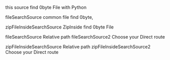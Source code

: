 this source find 0byte File with Python

fileSearchSource common file find 0byte, 

zipFileInsideSearchSource ZipInside find 0byte File 

fileSearchSource Relative path
fileSearchSource2 Choose your Direct route


zipFileInsideSearchSource Relative path
zipFileInsideSearchSource2 Choose your Direct route



